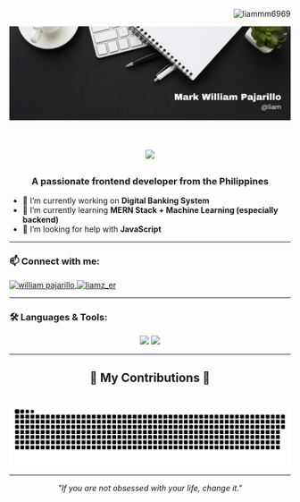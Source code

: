 <p align="center">
  <p align="right">
    <img src="https://komarev.com/ghpvc/?username=liammm6969&label=Profile%20views&color=0e75b6&style=flat" alt="liammm6969" />
  </p> 
  <img src="pics/header.png">
  <br>
  <h1 align="center">
    <img src="https://readme-typing-svg.herokuapp.com/?color=whitefont=Righteous&size=35&center=true&vCenter=true&width=500&height=70&duration=4000&lines=Hi+There!+👋;+I'm+Liam!;" />
  </h1>
</p>

<h3 align="center">A passionate frontend developer from the Philippines</h3>

- 🔭 I’m currently working on **Digital Banking System** 
- 🌱 I’m currently learning **MERN Stack + Machine Learning (especially backend)**  
- 🤝 I’m looking for help with **JavaScript**  

---

### 📫 Connect with me:
<p align="left">
  <a href="https://www.facebook.com/Liam2104" target="blank">
    <img align="center" src="https://raw.githubusercontent.com/rahuldkjain/github-profile-readme-generator/master/src/images/icons/Social/facebook.svg" alt="william pajarillo" height="30" width="40" />
  </a>
  <a href="https://www.instagram.com/liamz_er/" target="blank">
    <img align="center" src="https://raw.githubusercontent.com/rahuldkjain/github-profile-readme-generator/master/src/images/icons/Social/instagram.svg" alt="liamz_er" height="30" width="40" />
  </a>
</p>

---

### 🛠️ Languages & Tools:
<p align="center">
  <img src="https://skillicons.dev/icons?i=java,cs,dotnet,mongodb,kotlin,python,js,html,css,express,react,nodejs,vite,mysql,vue" />
  <img src="https://skillicons.dev/icons?i=vscode,visualstudio,androidstudio,windows,git,github" />
</p>

---
<div align="center">
  <h2>🐍 My Contributions 🐍</h2>
  <br>
  <img alt="snake eating my contributions" src="https://raw.githubusercontent.com/Liammm6969/Liammm6969/output/github-snake-dark.svg" />
</div>


---

<p align="center">
  <i>"If you are not obsessed with your life, change it."</i>
</p>


